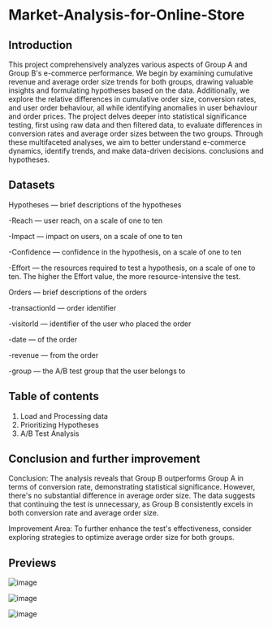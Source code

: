 # Market-Analysis-for-Online-Store
## Introduction
 This project comprehensively analyzes various aspects of Group A and Group B's e-commerce performance. We begin by examining cumulative revenue and average order size trends for both groups, drawing valuable insights and formulating hypotheses based on the data. Additionally, we explore the relative differences in cumulative order size, conversion rates, and user order behaviour, all while identifying anomalies in user behaviour and order prices. The project delves deeper into statistical significance testing, first using raw data and then filtered data, to evaluate differences in conversion rates and average order sizes between the two groups. Through these multifaceted analyses, we aim to better understand e-commerce dynamics, identify trends, and make data-driven decisions. conclusions and hypotheses.

## Datasets

Hypotheses — brief descriptions of the hypotheses

-Reach — user reach, on a scale of one to ten

-Impact — impact on users, on a scale of one to ten

-Confidence — confidence in the hypothesis, on a scale of one to ten

-Effort — the resources required to test a hypothesis, on a scale of one to ten. The higher the Effort value, the more resource-intensive the test.

Orders — brief descriptions of the orders

-transactionId — order identifier

-visitorId — identifier of the user who placed the order

-date — of the order

-revenue — from the order

-group — the A/B test group that the user belongs to

## Table of contents
1. Load and Processing data
2. Prioritizing Hypotheses
3. A/B Test Analysis
## Conclusion and further improvement
Conclusion:
The analysis reveals that Group B outperforms Group A in terms of conversion rate, demonstrating statistical significance. However, there's no substantial difference in average order size. The data suggests that continuing the test is unnecessary, as Group B consistently excels in both conversion rate and average order size.

Improvement Area:
To further enhance the test's effectiveness, consider exploring strategies to optimize average order size for both groups.

## Previews

![image](https://github.com/kaizermm/Market-Analysis-for-Online-Store/assets/121756502/84aac51e-0261-4f1a-9af3-32d7d9b59fed)

![image](https://github.com/kaizermm/Market-Analysis-for-Online-Store/assets/121756502/0d533070-45d2-499b-a6d9-f48d35a4e2f7)

![image](https://github.com/kaizermm/Market-Analysis-for-Online-Store/assets/121756502/808f5f67-fb8c-44ca-bc12-cbf528b5f2c1)




